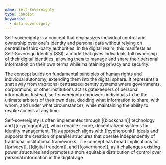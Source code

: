 ```yaml
---
name: Self-Sovereignty
type: concept
keywords:
  - data sovereignty
---
```


Self-sovereignty is a concept that emphasizes individual control and ownership over one's identity and personal data without relying on centralized third-party authorities. In the digital realm, this manifests as Self-Sovereign Identity (SSI), a model that gives individuals full ownership of their digital identities, allowing them to manage and share their personal information on their own terms while maintaining privacy and security.

The concept builds on fundamental principles of human rights and individual autonomy, extending them into the digital sphere. It represents a shift away from traditional centralized identity systems where governments, corporations, or other institutions act as gatekeepers of personal information. Instead, self-sovereignty empowers individuals to be the ultimate arbiters of their own data, deciding what information to share, with whom, and under what circumstances, while maintaining the ability to revoke access at any time.

Self-sovereignty is often implemented through [[blockchain]] technology and [[cryptography]], which enable secure, decentralized systems for identity management. This approach aligns with [[cypherpunk]] ideals and supports the creation of parallel structures that operate independently of traditional institutional frameworks. The concept has broad implications for [[privacy]], [[digital freedom]], and [[governance]], as it challenges existing power structures and promotes a more equitable distribution of control over personal information in the digital age.
